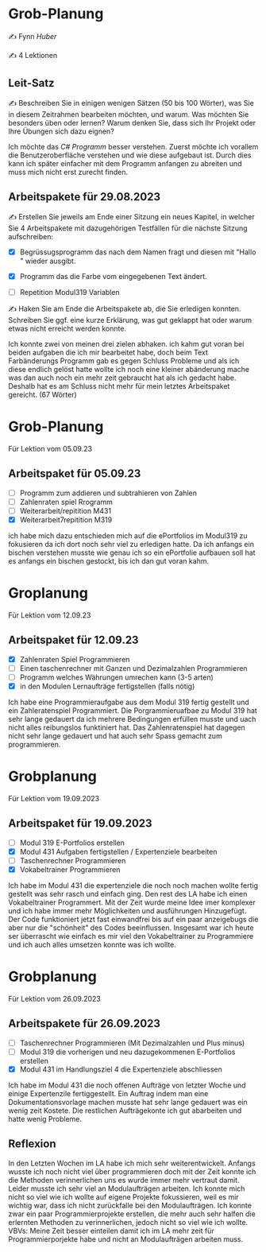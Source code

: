 # Grob-Planung

✍️ Fynn *Huber* 

✍️ 4 Lektionen

## Leit-Satz

✍️ Beschreiben Sie in einigen wenigen Sätzen (50 bis 100 Wörter), was Sie in diesem Zeitrahmen bearbeiten möchten, und warum. Was möchten Sie besonders üben oder lernen? Warum denken Sie, dass sich Ihr Projekt oder Ihre Übungen sich dazu eignen?

Ich möchte das *C# Programm* besser verstehen. Zuerst möchte ich vorallem die Benutzeroberfläche verstehen und wie diese aufgebaut ist. Durch dies kann ich später einfacher mit dem Programm anfangen zu abreiten und muss mich nicht erst zurecht finden.

## Arbeitspakete für 29.08.2023

✍️ Erstellen Sie jeweils am Ende einer Sitzung ein neues Kapitel, in welcher Sie 4 Arbeitspakete mit dazugehörigen Testfällen für die nächste Sitzung aufschreiben:

- [x] Begrüssugsprogramm das nach dem Namen fragt und diesen mit "Hallo <Name>" wieder ausgibt.

- [x] Programm das die Farbe vom eingegebenen Text ändert.

- [ ] Repetition Modul319 Variablen

✍️  Haken Sie am Ende die Arbeitspakete ab, die Sie erledigen konnten. Schreiben Sie ggf. eine kurze Erklärung, was gut geklappt hat oder warum etwas nicht erreicht werden konnte.

Ich konnte zwei von meinen drei zielen abhaken. ich kahm gut voran bei beiden aufgaben die ich mir bearbeitet habe, doch beim Text Farbänderungs Programm gab es gegen Schluss Probleme und als ich diese endlich gelöst hatte wollte ich noch eine kleiner abänderung mache was dan auch noch ein mehr zeit gebraucht hat als ich gedacht habe. Deshalb hat es am Schluss nicht mehr für mein letztes Arbeitspaket gereicht. (67 Wörter)


# Grob-Planung
Für Lektion vom 05.09.23


## Arbeitspaket für 05.09.23
- [ ] Programm zum addieren und subtrahieren von Zahlen
- [ ] Zahlenraten spiel Rrogramm
- [ ] Weiterarbeit/repitition M431
- [x] Weiterarbeit7repitition M319

ich habe mich dazu entschieden mich auf die ePortfolios im Modul319 zu fokusieren da ich dort noch sehr viel zu erledigen hatte. Da ich anfangs ein bischen verstehen musste wie genau ich so ein ePortfolie aufbauen soll hat es anfangs ein bischen gestockt, bis ich dan gut voran kahm.

# Groplanung
Für Lektion vom 12.09.23


## Arbeitspaket für 12.09.23
- [x] Zahlenraten Spiel Programmieren
- [ ] Einen taschenrechner mit Ganzen und Dezimalzahlen Programmieren
- [ ] Programm welches Währungen umrechen kann (3-5 arten)
- [x] in den Modulen Lernaufträge fertigstellen (falls nötig)

Ich habe eine Programmieraufgabe aus dem Modul 319 fertig gestellt und ein Zahleratenspiel Programmiert. Die Porgrammieruafbae zu Modul 319 hat sehr lange gedauert da ich mehrere Bedingungen erfüllen musste und uach nicht alles reibungslos funktiniert hat. Das Zahlenratenspiel hat dagegen nicht sehr lange gedauert und hat auch sehr Spass gemacht zum programmieren.

# Grobplanung 
Für Lektion vom 19.09.2023

## Arbeitspaket für 19.09.2023
- [ ] Modul 319 E-Portfolios erstellen
- [x] Modul 431 Aufgaben fertigstellen / Expertenziele bearbeiten
- [ ] Taschenrechner Programmieren
- [x] Vokabeltrainer Programmieren

Ich habe im Modul 431 die expertenziele die noch noch machen wollte fertig gestellt was sehr rasch und einfach ging. Den rest des LA habe ich einen Vokabeltrainer Programmert. Mit der Zeit wurde meine Idee imer
komplexer und ich habe immer mehr Möglichkeiten und ausführungen Hinzugefügt. Der Code funktioniert jetzt fast einwandfrei bis auf ein paar anzeigebugs die aber nur die "schönheit" des Codes beeinflussen. Insgesamt war ich heute ser überrascht wie einfach es mir viel den Vokabeltrainer zu Programmiere und ich auch alles umsetzen konnte was ich wollte.

# Grobplanung
Für Lektion vom 26.09.2023


## Arbeitspakete für 26.09.2023
- [ ] Taschenrechner Programmieren (Mit Dezimalzahlen und Plus minus)
- [ ] Modul 319 die vorherigen und neu dazugekommenen E-Portfolios erstellen
- [x] Modul 431 im Handlungsziel 4 die Expertenziele abschliessen

Ich habe im Modul 431 die noch offenen Aufträge von letzter Woche und einige Expertenzile fertiggestellt. Ein Auftrag indem man eine Dokumentationsvorlage machen musste hat sehr lange gedauert was ein wenig zeit Kostete. Die restlichen Aufträgekonte ich gut abarbeiten und hatte wenig Probleme.

## Reflexion
In den Letzten Wochen im LA habe ich mich sehr weiterentwickelt. Anfangs wusste ich noch nicht viel über programmieren doch mit der Zeit konnte ich die Methoden verinnerlichen uns es wurde immer mehr vertraut damit. Leider musste ich sehr viel an Modulaufträgen arbeiten. Ich konnte mich nicht so viel wie ich wollte auf eigene Projekte fokussieren, weil es mir wichtig war, dass ich nicht zurückfalle bei den Modulaufträgen.  Ich konnte zwar ein paar Programmierprojekte erstellen, die mehr auch sehr halfen die erlernten Methoden zu verinnerlichen, jedoch nicht so viel wie ich wollte. VBVs: Meine Zeit besser einteilen damit ich im LA mehr zeit für Programmierporjekte habe und nicht an Modulaufträgen arbeiten muss.	


